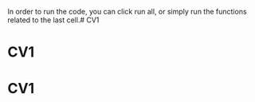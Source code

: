 In order to run the code, you can click run all, or simply run the functions related to the last cell.# CV1
# CV1
# CV1
